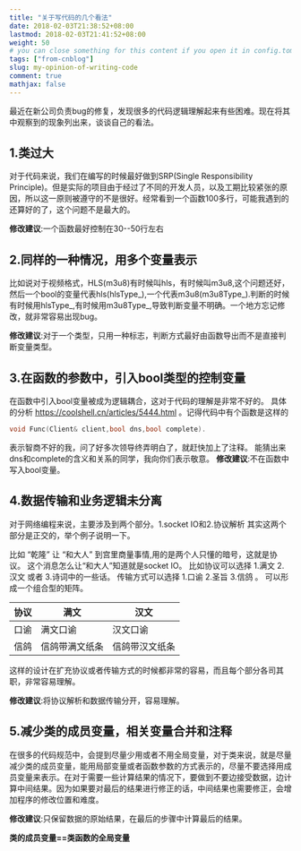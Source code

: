 ```yaml
---
title: "关于写代码的几个看法"
date: 2018-02-03T21:38:52+08:00
lastmod: 2018-02-03T21:41:52+08:00
weight: 50
# you can close something for this content if you open it in config.toml.
tags: ["from-cnblog"]
slug: my-opinion-of-writing-code
comment: true
mathjax: false
---
```


最近在新公司负责bug的修复，发现很多的代码逻辑理解起来有些困难。现在将其中观察到的现象列出来，谈谈自己的看法。

## 1.类过大
对于代码来说，我们在编写的时候最好做到SRP(Single Responsibility Principle)。但是实际的项目由于经过了不同的开发人员，以及工期比较紧张的原因，所以这一原则被遵守的不是很好。经常看到一个函数100多行，可能我遇到的还算好的了，这个问题不是最大的。

**修改建议**:一个函数最好控制在30--50行左右

## 2.同样的一种情况，用多个变量表示
比如说对于视频格式，HLS(m3u8)有时候叫hls，有时候叫m3u8,这个问题还好，然后一个bool的变量代表hls(hlsType_),一个代表m3u8(m3u8Type_).判断的时候有时候用hlsType_,有时候用m3u8Type_,导致判断变量不明确。一个地方忘记修改，就非常容易出现bug。

**修改建议**:对于一个类型，只用一种标志，判断方式最好由函数导出而不是直接判断变量类型。

## 3.在函数的参数中，引入bool类型的控制变量
在函数中引入bool变量被成为逻辑耦合，这对于代码的理解是非常不好的。
具体的分析 https://coolshell.cn/articles/5444.html 。记得代码中有个函数是这样的

```cpp
void Func(Client& client,bool dns,bool complete).
```
表示智商不好的我，问了好多次领导终弄明白了，就赶快加上了注释。
能猜出来dns和complete的含义和关系的同学，我向你们表示敬意。
**修改建议**:不在函数中写入bool变量。

## 4.数据传输和业务逻辑未分离
对于网络编程来说，主要涉及到两个部分。1.socket IO和2.协议解析 其实这两个部分是正交的，举个例子说明一下。

比如 “乾隆” 让 “和大人” 到宫里商量事情,用的是两个人只懂的暗号，这就是协议。
这个消息怎么让“和大人”知道就是socket IO。
比如协议可以选择 1.满文  2.汉文  或者 3.诗词中的一些话。
传输方式可以选择 1.口谕  2.圣旨  3.信鸽 。
可以形成一个组合型的矩阵。

|协议 |满文|汉文|
|----:|----|-----|
|口谕| 满文口谕|汉文口谕|
|信鸽|信鸽带满文纸条|信鸽带汉文纸条|

这样的设计在扩充协议或者传输方式的时候都非常的容易，而且每个部分各司其职，非常容易理解。

**修改建议**:将协议解析和数据传输分开，容易理解。

## 5.减少类的成员变量，相关变量合并和注释
在很多的代码规范中，会提到尽量少用或者不用全局变量，对于类来说，就是尽量减少类的成员变量，能用局部变量或者函数参数的方式表示的，尽量不要选择用成员变量来表示。在对于需要一些计算结果的情况下，要做到不要边接受数据，边计算中间结果。因为如果要对最后的结果进行修正的话，中间结果也需要修正，会增加程序的修改位置和难度。

**修改建议**:只保留数据的原始结果，在最后的步骤中计算最后的结果。

**类的成员变量==类函数的全局变量**